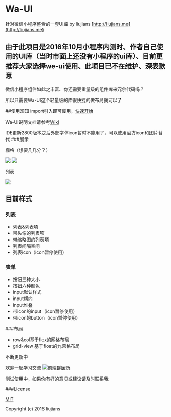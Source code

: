 # Wa-UI
针对微信小程序整合的一套UI库 by liujians [http://liujians.me](http://liujians.me)

## 由于此项目是2016年10月小程序内测时、作者自己使用的UI库（当时市面上还没有小程序的ui库）、目前更推荐大家选择we-ui使用、此项目已不在维护、深表歉意

微信小程序组件如此之丰富、你还需要重量级的组件库来冗余代码吗？

所以只需要Wa-UI这个轻量级的库很快捷的做布局就可以了

##使用须知
import引入即可使用，[快速开始](https://github.com/liujians/wa-ui/wiki/get%20started)

Wa-UI说明文档请参考[Wiki](https://github.com/liujians/wa-ui/wiki "wiki")

IDE更新2800版本之后外部字体icon暂时不能用了，可以使用官方icon和图片替代
###展示

栅格（想要几几分？）

![](https://github.com/liujians/Wa-UI/blob/master/image/show/grid.png)
![](https://github.com/liujians/Wa-UI/blob/master/image/show/grid-view.png)

列表

![](https://github.com/liujians/Wa-UI/blob/master/image/show/list.png)

## 目前样式 ##
### 列表
- 列表&列表项
- 带头像的列表项
- 带缩略图的列表项
- 列表间隔空间
- 列表icon（icon暂停使用）

### 表单

- 按钮三种大小
- 按钮六种颜色
- input默认样式
- input横向
- input堆叠
- 带icon的input（icon暂停使用）
- 带icon的button（icon暂停使用）

###布局

- row&col基于flex的网格布局
- grid-view 基于float的九宫格布局

不断更新中

欢迎一起学习交流
<a target="_blank" href="http://shang.qq.com/wpa/qunwpa?idkey=9bcf9f7be59b471456c1feec466dab4d54da7ab35c834b8e821ec17177fb33b3"><img border="0" src="http://pub.idqqimg.com/wpa/images/group.png" alt="前端群居所" title="前端群居所"></a>

测试使用中，如果你有好的意见或建议请及时联系我

###License

[MIT](https://opensource.org/licenses/MIT)

Copyright (c) 2016 liujians

